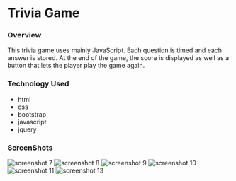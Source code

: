 # Trivia Game

### Overview
This trivia game uses mainly JavaScript. Each question is timed and each answer is stored. At the end of the game, the score is displayed as well as a button that lets the player play the game again. 

### Technology Used
* html
* css
* bootstrap
* javascript
* jquery

### ScreenShots
![screenshot 7](https://user-images.githubusercontent.com/40690696/46130093-4131e900-c1ed-11e8-898f-fa2344bbe2d1.png)
![screenshot 8](https://user-images.githubusercontent.com/40690696/46130098-455e0680-c1ed-11e8-85a5-90ad54dc2eab.png)
![screenshot 9](https://user-images.githubusercontent.com/40690696/46130105-4858f700-c1ed-11e8-9b80-0db54f29ea70.png)
![screenshot 10](https://user-images.githubusercontent.com/40690696/46130106-4c851480-c1ed-11e8-9f25-ff3b59750521.png)
![screenshot 11](https://user-images.githubusercontent.com/40690696/46130121-560e7c80-c1ed-11e8-88eb-25f86b5b0c84.png)
![screenshot 13](https://user-images.githubusercontent.com/40690696/46130131-5ad33080-c1ed-11e8-8e39-1fa76154f7fd.png)

